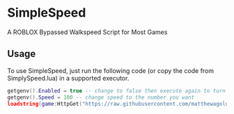 # SimpleSpeed
A ROBLOX Bypassed Walkspeed Script for Most Games

## Usage
To use SimpleSpeed, just run the following code (or copy the code from SimplySpeed.lua) in a supported executor.
```lua
getgenv().Enabled = true -- change to false then execute again to turn off
getgenv().Speed = 100 -- change speed to the number you want
loadstring(game:HttpGet("https://raw.githubusercontent.com/matthewagoldberg/SimpleSpeed/main/SimpleSpeed.lua"))()
```

